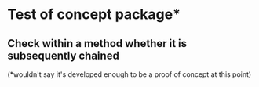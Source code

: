 # Test of concept package*

## Check within a method whether it is subsequently chained

(*wouldn't say it's developed enough to be a proof of concept at this point)
